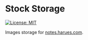 # Stock Storage 
[![License: MIT](https://img.shields.io/badge/License-MIT-yellow.svg)](https://opensource.org/licenses/MIT)

Images storage for [notes.harues.com](https://notes.harues.com).

